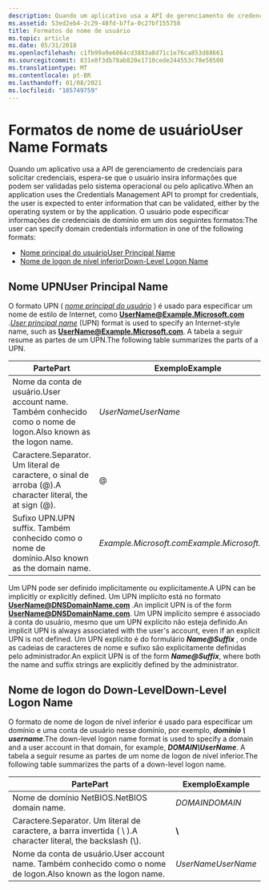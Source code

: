 ```yaml
---
description: Quando um aplicativo usa a API de gerenciamento de credenciais para solicitar credenciais, espera-se que o usuário insira informações que podem ser validadas pelo sistema operacional ou pelo aplicativo.
ms.assetid: 53ed2eb4-2c29-48fd-b7fa-0c27bf155758
title: Formatos de nome de usuário
ms.topic: article
ms.date: 05/31/2018
ms.openlocfilehash: c1fb99a9e6064cd3883a8d71c1e76ca853d88661
ms.sourcegitcommit: 831e8f3db78ab820e1710cede244553c70e50500
ms.translationtype: MT
ms.contentlocale: pt-BR
ms.lasthandoff: 01/08/2021
ms.locfileid: "105749759"
---
```

# <a name="user-name-formats"></a><span data-ttu-id="06f1f-103">Formatos de nome de usuário</span><span class="sxs-lookup"><span data-stu-id="06f1f-103">User Name Formats</span></span>

<span data-ttu-id="06f1f-104">Quando um aplicativo usa a API de gerenciamento de credenciais para solicitar credenciais, espera-se que o usuário insira informações que podem ser validadas pelo sistema operacional ou pelo aplicativo.</span><span class="sxs-lookup"><span data-stu-id="06f1f-104">When an application uses the Credentials Management API to prompt for credentials, the user is expected to enter information that can be validated, either by the operating system or by the application.</span></span> <span data-ttu-id="06f1f-105">O usuário pode especificar informações de credenciais de domínio em um dos seguintes formatos:</span><span class="sxs-lookup"><span data-stu-id="06f1f-105">The user can specify domain credentials information in one of the following formats:</span></span>

-   [<span data-ttu-id="06f1f-106">Nome principal do usuário</span><span class="sxs-lookup"><span data-stu-id="06f1f-106">User Principal Name</span></span>](#user-principal-name)
-   [<span data-ttu-id="06f1f-107">Nome de logon de nível inferior</span><span class="sxs-lookup"><span data-stu-id="06f1f-107">Down-Level Logon Name</span></span>](#down-level-logon-name)

## <a name="user-principal-name"></a><span data-ttu-id="06f1f-108">Nome UPN</span><span class="sxs-lookup"><span data-stu-id="06f1f-108">User Principal Name</span></span>

<span data-ttu-id="06f1f-109">O formato UPN ( [*nome principal do usuário*](../secgloss/u-gly.md) ) é usado para especificar um nome de estilo de Internet, como <b>UserName@Example.Microsoft.com</b> .</span><span class="sxs-lookup"><span data-stu-id="06f1f-109">[*User principal name*](../secgloss/u-gly.md) (UPN) format is used to specify an Internet-style name, such as <b>UserName@Example.Microsoft.com</b>.</span></span> <span data-ttu-id="06f1f-110">A tabela a seguir resume as partes de um UPN.</span><span class="sxs-lookup"><span data-stu-id="06f1f-110">The following table summarizes the parts of a UPN.</span></span>



| <span data-ttu-id="06f1f-111">Parte</span><span class="sxs-lookup"><span data-stu-id="06f1f-111">Part</span></span>                                                        | <span data-ttu-id="06f1f-112">Exemplo</span><span class="sxs-lookup"><span data-stu-id="06f1f-112">Example</span></span>                                |
|-------------------------------------------------------------|----------------------------------------|
| <span data-ttu-id="06f1f-113">Nome da conta de usuário.</span><span class="sxs-lookup"><span data-stu-id="06f1f-113">User account name.</span></span> <span data-ttu-id="06f1f-114">Também conhecido como o nome de logon.</span><span class="sxs-lookup"><span data-stu-id="06f1f-114">Also known as the logon name.</span></span><br/> | <span data-ttu-id="06f1f-115">*UserName*</span><span class="sxs-lookup"><span data-stu-id="06f1f-115">*UserName*</span></span><br/>                  |
| <span data-ttu-id="06f1f-116">Caractere.</span><span class="sxs-lookup"><span data-stu-id="06f1f-116">Separator.</span></span> <span data-ttu-id="06f1f-117">Um literal de caractere, o sinal de arroba (@).</span><span class="sxs-lookup"><span data-stu-id="06f1f-117">A character literal, the at sign (@).</span></span><br/> | @<br/>                           |
| <span data-ttu-id="06f1f-118">Sufixo UPN.</span><span class="sxs-lookup"><span data-stu-id="06f1f-118">UPN suffix.</span></span> <span data-ttu-id="06f1f-119">Também conhecido como o nome de domínio.</span><span class="sxs-lookup"><span data-stu-id="06f1f-119">Also known as the domain name.</span></span><br/>       | <span data-ttu-id="06f1f-120">*Example.Microsoft.com*</span><span class="sxs-lookup"><span data-stu-id="06f1f-120">*Example.Microsoft.com*</span></span> <br/> |



 

<span data-ttu-id="06f1f-121">Um UPN pode ser definido implicitamente ou explicitamente.</span><span class="sxs-lookup"><span data-stu-id="06f1f-121">A UPN can be implicitly or explicitly defined.</span></span> <span data-ttu-id="06f1f-122">Um UPN implícito está no formato <b>UserName@DNSDomainName.com</b> .</span><span class="sxs-lookup"><span data-stu-id="06f1f-122">An implicit UPN is of the form <b>UserName@DNSDomainName.com</b>.</span></span> <span data-ttu-id="06f1f-123">Um UPN implícito sempre é associado à conta do usuário, mesmo que um UPN explícito não esteja definido.</span><span class="sxs-lookup"><span data-stu-id="06f1f-123">An implicit UPN is always associated with the user's account, even if an explicit UPN is not defined.</span></span> <span data-ttu-id="06f1f-124">Um UPN explícito é do formulário <i><b>Name@Suffix</b></i> , onde as cadeias de caracteres de nome e sufixo são explicitamente definidas pelo administrador.</span><span class="sxs-lookup"><span data-stu-id="06f1f-124">An explicit UPN is of the form <i><b>Name@Suffix</b></i>, where both the name and suffix strings are explicitly defined by the administrator.</span></span>

## <a name="down-level-logon-name"></a><span data-ttu-id="06f1f-125">Nome de logon do Down-Level</span><span class="sxs-lookup"><span data-stu-id="06f1f-125">Down-Level Logon Name</span></span>

<span data-ttu-id="06f1f-126">O formato de nome de logon de nível inferior é usado para especificar um domínio e uma conta de usuário nesse domínio, por exemplo, <i><b>domínio \\ username</b></i>.</span><span class="sxs-lookup"><span data-stu-id="06f1f-126">The down-level logon name format is used to specify a domain and a user account in that domain, for example, <i><b>DOMAIN\\UserName</b></i>.</span></span> <span data-ttu-id="06f1f-127">A tabela a seguir resume as partes de um nome de logon de nível inferior.</span><span class="sxs-lookup"><span data-stu-id="06f1f-127">The following table summarizes the parts of a down-level logon name.</span></span>



| <span data-ttu-id="06f1f-128">Parte</span><span class="sxs-lookup"><span data-stu-id="06f1f-128">Part</span></span>                                                           | <span data-ttu-id="06f1f-129">Exemplo</span><span class="sxs-lookup"><span data-stu-id="06f1f-129">Example</span></span>               |
|----------------------------------------------------------------|-----------------------|
| <span data-ttu-id="06f1f-130">Nome de domínio NetBIOS.</span><span class="sxs-lookup"><span data-stu-id="06f1f-130">NetBIOS domain name.</span></span><br/>                                | <span data-ttu-id="06f1f-131">*DOMAIN*</span><span class="sxs-lookup"><span data-stu-id="06f1f-131">*DOMAIN*</span></span><br/>   |
| <span data-ttu-id="06f1f-132">Caractere.</span><span class="sxs-lookup"><span data-stu-id="06f1f-132">Separator.</span></span> <span data-ttu-id="06f1f-133">Um literal de caractere, a barra invertida ( \\ ).</span><span class="sxs-lookup"><span data-stu-id="06f1f-133">A character literal, the backslash (\\).</span></span><br/> | **\\**<br/>     |
| <span data-ttu-id="06f1f-134">Nome da conta de usuário.</span><span class="sxs-lookup"><span data-stu-id="06f1f-134">User account name.</span></span> <span data-ttu-id="06f1f-135">Também conhecido como o nome de logon.</span><span class="sxs-lookup"><span data-stu-id="06f1f-135">Also known as the logon name.</span></span><br/>    | <span data-ttu-id="06f1f-136">*UserName*</span><span class="sxs-lookup"><span data-stu-id="06f1f-136">*UserName*</span></span><br/> |



 

 

 
